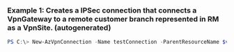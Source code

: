 ### Example 1: Creates a IPSec connection that connects a VpnGateway to a remote customer branch represented in RM as a VpnSite. (autogenerated)
```powershell
PS C:\> New-AzVpnConnection -Name testConnection -ParentResourceName $vpnGateway.Name -ResourceGroupName $vpnGateway.ResourceGroupName -VpnConnectionProtocolType IKEv1 -VpnSite $vpnSite
```

